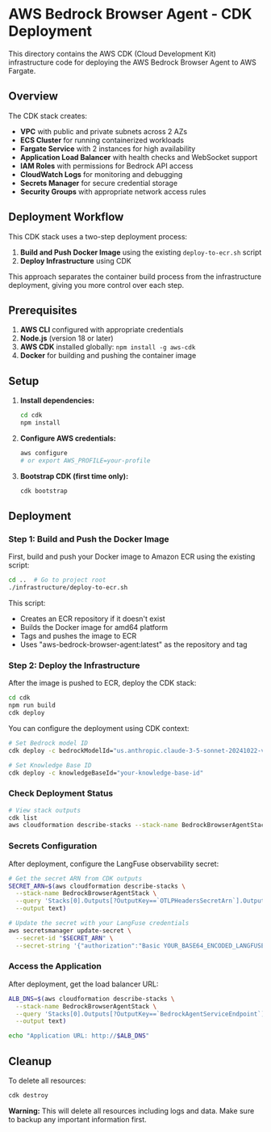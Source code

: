 # AWS Bedrock Browser Agent - CDK Deployment

This directory contains the AWS CDK (Cloud Development Kit) infrastructure code for deploying the AWS Bedrock Browser Agent to AWS Fargate.

## Overview

The CDK stack creates:

- **VPC** with public and private subnets across 2 AZs
- **ECS Cluster** for running containerized workloads
- **Fargate Service** with 2 instances for high availability
- **Application Load Balancer** with health checks and WebSocket support
- **IAM Roles** with permissions for Bedrock API access
- **CloudWatch Logs** for monitoring and debugging
- **Secrets Manager** for secure credential storage
- **Security Groups** with appropriate network access rules

## Deployment Workflow

This CDK stack uses a two-step deployment process:

1. **Build and Push Docker Image** using the existing `deploy-to-ecr.sh` script
2. **Deploy Infrastructure** using CDK

This approach separates the container build process from the infrastructure deployment, giving you more control over each step.

## Prerequisites

1. **AWS CLI** configured with appropriate credentials
2. **Node.js** (version 18 or later)
3. **AWS CDK** installed globally: `npm install -g aws-cdk`
4. **Docker** for building and pushing the container image

## Setup

1. **Install dependencies:**

   ```bash
   cd cdk
   npm install
   ```

2. **Configure AWS credentials:**

   ```bash
   aws configure
   # or export AWS_PROFILE=your-profile
   ```

3. **Bootstrap CDK (first time only):**
   ```bash
   cdk bootstrap
   ```

## Deployment

### Step 1: Build and Push the Docker Image

First, build and push your Docker image to Amazon ECR using the existing script:

```bash
cd ..  # Go to project root
./infrastructure/deploy-to-ecr.sh
```

This script:
- Creates an ECR repository if it doesn't exist
- Builds the Docker image for amd64 platform
- Tags and pushes the image to ECR
- Uses "aws-bedrock-browser-agent:latest" as the repository and tag

### Step 2: Deploy the Infrastructure

After the image is pushed to ECR, deploy the CDK stack:

```bash
cd cdk
npm run build
cdk deploy
```

You can configure the deployment using CDK context:

```bash
# Set Bedrock model ID
cdk deploy -c bedrockModelId="us.anthropic.claude-3-5-sonnet-20241022-v2:0"

# Set Knowledge Base ID
cdk deploy -c knowledgeBaseId="your-knowledge-base-id"
```

### Check Deployment Status

```bash
# View stack outputs
cdk list
aws cloudformation describe-stacks --stack-name BedrockBrowserAgentStack
```

### Secrets Configuration

After deployment, configure the LangFuse observability secret:

```bash
# Get the secret ARN from CDK outputs
SECRET_ARN=$(aws cloudformation describe-stacks \
  --stack-name BedrockBrowserAgentStack \
  --query 'Stacks[0].Outputs[?OutputKey==`OTLPHeadersSecretArn`].OutputValue' \
  --output text)

# Update the secret with your LangFuse credentials
aws secretsmanager update-secret \
  --secret-id "$SECRET_ARN" \
  --secret-string '{"authorization":"Basic YOUR_BASE64_ENCODED_LANGFUSE_CREDENTIALS"}'
```

### Access the Application

After deployment, get the load balancer URL:

```bash
ALB_DNS=$(aws cloudformation describe-stacks \
  --stack-name BedrockBrowserAgentStack \
  --query 'Stacks[0].Outputs[?OutputKey==`BedrockAgentServiceEndpoint`].OutputValue' \
  --output text)

echo "Application URL: http://$ALB_DNS"
```

## Cleanup

To delete all resources:

```bash
cdk destroy
```

**Warning:** This will delete all resources including logs and data. Make sure to backup any important information first.
